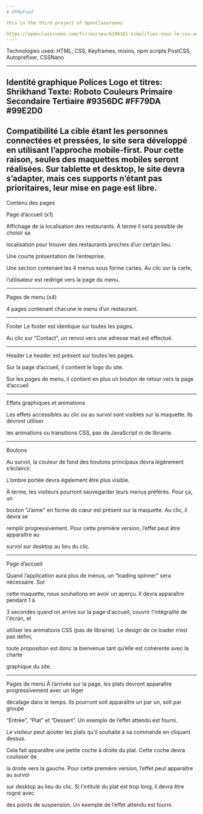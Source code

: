 ```yaml
---
# OhMyFood

this is the third project of OpenClassrooms 

https://openclassrooms.com/fr/courses/6106181-simplifiez-vous-le-css-avec-sass
---
```


Technologies used: HTML, CSS, Keyframes, mixins,
npm scripts
PostCSS, Autoprefixer, CSSNano

---


Identité graphique
Polices
Logo et titres: Shrikhand
Texte: Roboto
Couleurs
Primaire Secondaire Tertiaire
#9356DC #FF79DA #99E2D0
---


Compatibilité
La cible étant les personnes connectées et pressées, le site sera développé en utilisant
l’approche mobile-first. Pour cette raison, seules des maquettes mobiles seront réalisées.
Sur tablette et desktop, le site devra s’adapter, mais ces supports n’étant pas prioritaires,
leur mise en page est libre.
---


Contenu des pages

Page d’accueil (x1)

Affichage de la localisation des restaurants. À terme il sera possible de choisir sa

localisation pour trouver des restaurants proches d’un certain lieu.

Une courte présentation de l’entreprise.

Une section contenant les 4 menus sous forme cartes. Au clic sur la carte,

l’utilisateur est redirigé vers la page du menu.

---

Pages de menu (x4)

4 pages contenant chacune le menu d’un restaurant.

---

Footer
Le footer est identique sur toutes les pages.

Au clic sur “Contact”, un renvoi vers une adresse mail est effectué.

---

Header
Le header est présent sur toutes les pages.

Sur la page d’accueil, il contient le logo du site.

Sur les pages de menu, il contient en plus un bouton de retour vers la page d’accueil

---

Effets graphiques et animations

Les effets accessibles au clic ou au survol sont visibles sur la maquette. Ils devront utiliser

les animations ou transitions CSS, pas de JavaScript ni de librairie.

---

Boutons

Au survol, la couleur de fond des boutons principaux devra légèrement s’éclaircir.

L’ombre portée devra également être plus visible.

À terme, les visiteurs pourront sauvegarder leurs menus préférés. Pour ça, un

bouton "J’aime" en forme de cœur est présent sur la maquette. Au clic, il devra se

remplir progressivement. Pour cette première version, l’effet peut être apparaître au

survol sur desktop au lieu du clic.

---

Page d’accueil

Quand l’application aura plus de menus, un “loading spinner” sera nécessaire. Sur

cette maquette, nous souhaitons en avoir un aperçu. Il devra apparaître pendant 1 à

3 secondes quand on arrive sur la page d'accueil, couvrir l'intégralité de l'écran, et

utiliser les animations CSS (pas de librairie). Le design de ce loader n’est pas défini,

toute proposition est donc la bienvenue tant qu’elle est cohérente avec la charte

graphique du site.

---

Pages de menu
À l’arrivée sur la page, les plats devront apparaître progressivement avec un léger

décalage dans le temps. Ils pourront soit apparaître un par un, soit par groupe

“Entrée”, “Plat” et “Dessert”. Un exemple de l’effet attendu est fourni.

Le visiteur peut ajouter les plats qu'il souhaite à sa commande en cliquant dessus.

Cela fait apparaître une petite coche à droite du plat. Cette coche devra coulisser de

la droite vers la gauche. Pour cette première version, l’effet peut apparaître au survol

sur desktop au lieu du clic. Si l’intitulé du plat est trop long, il devra être rogné avec

des points de suspension. Un exemple de l’effet attendu est fourni.



